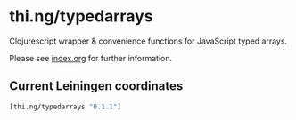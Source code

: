 # thi.ng/typedarrays

Clojurescript wrapper & convenience functions for JavaScript typed arrays.

Please see [index.org](src/index.org) for further information.

## Current Leiningen coordinates

```clj
[thi.ng/typedarrays "0.1.1"]
```
